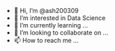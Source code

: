 - 👋 Hi, I’m @ash200309
- 👀 I’m interested in Data Science
- 🌱 I’m currently learning ...
- 💞️ I’m looking to collaborate on ...
- 📫 How to reach me ...

<!---
ash200309/ash200309 is a ✨ special ✨ repository because its `README.md` (this file) appears on your GitHub profile.
You can click the Preview link to take a look at your changes.
--->
